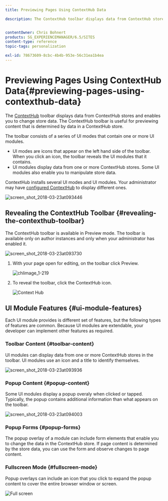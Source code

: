 ```yaml
---
title: Previewing Pages Using ContextHub Data

description: The ContextHub toolbar displays data from ContextHub stores and enables you to change store data and  is useful for previewing content


contentOwner: Chris Bohnert
products: SG_EXPERIENCEMANAGER/6.5/SITES
content-type: reference
topic-tags: personalization

exl-id: 78673609-8cbc-4b4b-953e-56c31ea1b4ea
---
```

# Previewing Pages Using ContextHub Data{#previewing-pages-using-contexthub-data}

The [ContextHub](/help/sites-developing/contexthub.md) toolbar displays data from ContextHub stores and enables you to change store data. The ContextHub toolbar is useful for previewing content that is determined by data in a ContextHub store.

The toolbar consists of a series of UI modes that contain one or more UI modules.

* UI modes are icons that appear on the left hand side of the toolbar. When you click an icon, the toolbar reveals the UI modules that it contains.
* UI modules display data from one or more ContextHub stores. Some UI modules also enable you to manipulate store data.

ContextHub installs several UI modes and UI modules. Your administrator may have [configured ContextHub](/help/sites-developing/ch-configuring.md) to display different ones.

![screen_shot_2018-03-23at093446](assets/screen_shot_2018-03-23at093446.png)

## Revealing the ContextHub Toolbar {#revealing-the-contexthub-toolbar}

The ContextHub toolbar is available in Preview mode. The toolbar is available only on author instances and only when your administrator has enabled it.

![screen_shot_2018-03-23at093730](assets/screen_shot_2018-03-23at093730.png)

1. With your page open for editing, on the toolbar click Preview.

   ![chlimage_1-219](assets/chlimage_1-219.png)

1. To reveal the toolbar, click the ContextHub icon.

   ![Context Hub](do-not-localize/screen_shot_2018-03-23at093621.png)

## UI Module Features {#ui-module-features}

Each UI module provides is different set of features, but the following types of features are common. Because UI modules are extendable, your developer can implement other features as required.

### Toolbar Content {#toolbar-content}

UI modules can display data from one or more ContextHub stores in the toolbar. UI modules use an icon and a title to identify themselves.

![screen_shot_2018-03-23at093936](assets/screen_shot_2018-03-23at093936.png)

### Popup Content {#popup-content}

Some UI modules display a popup overaly when clicked or tapped. Typically, the popup contains additional information than what appears on the toolbar.

![screen_shot_2018-03-23at094003](assets/screen_shot_2018-03-23at094003.png)

### Popup Forms {#popup-forms}

The popup overlay of a module can include form elements that enable you to change the data in the ContextHub store. If page content is determined by the store data, you can use the form and observe changes to page content.

### Fullscreen Mode {#fullscreen-mode}

Popup overlays can include an icon that you click to expand the popup content to cover the entire browser window or screen.

![Full screen](do-not-localize/chlimage_1-18.png)
